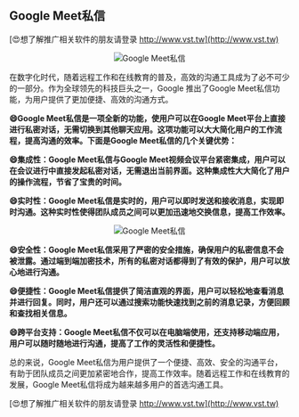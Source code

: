 ## **Google Meet私信**

[😍想了解推广相关软件的朋友请登录 http://www.vst.tw](http://www.vst.tw)

 <center><img src="https://vst.tw/MP4/tuiguang/png/1.png" alt="Google Meet私信"></center>

在数字化时代，随着远程工作和在线教育的普及，高效的沟通工具成为了必不可少的一部分。作为全球领先的科技巨头之一，Google 推出了Google Meet私信功能，为用户提供了更加便捷、高效的沟通方式。

**😄Google Meet私信是一项全新的功能，使用户可以在Google Meet平台上直接进行私密对话，无需切换到其他聊天应用。这项功能可以大大简化用户的工作流程，提高沟通的效率。下面是Google Meet私信的几个关键优势：**

**😄集成性：Google Meet私信与Google Meet视频会议平台紧密集成，用户可以在会议进行中直接发起私密对话，无需退出当前界面。这种集成性大大简化了用户的操作流程，节省了宝贵的时间。**

**😄实时性：Google Meet私信是实时的，用户可以即时发送和接收消息，实现即时沟通。这种实时性使得团队成员之间可以更加迅速地交换信息，提高工作效率。**

 <center><img src="https://vst.tw/MP4/tuiguang/png/4.png" alt="Google Meet私信"></center>

**😄安全性：Google Meet私信采用了严密的安全措施，确保用户的私密信息不会被泄露。通过端到端加密技术，所有的私密对话都得到了有效的保护，用户可以放心地进行沟通。**

**😄便捷性：Google Meet私信提供了简洁直观的界面，用户可以轻松地查看消息并进行回复。同时，用户还可以通过搜索功能快速找到之前的消息记录，方便回顾和查找相关信息。**

**😄跨平台支持：Google Meet私信不仅可以在电脑端使用，还支持移动端应用，用户可以随时随地进行沟通，提高了工作的灵活性和便捷性。**

总的来说，Google Meet私信为用户提供了一个便捷、高效、安全的沟通平台，有助于团队成员之间更加紧密地合作，提高工作效率。随着远程工作和在线教育的发展，Google Meet私信将成为越来越多用户的首选沟通工具。

[😍想了解推广相关软件的朋友请登录 http://www.vst.tw](http://www.vst.tw)



